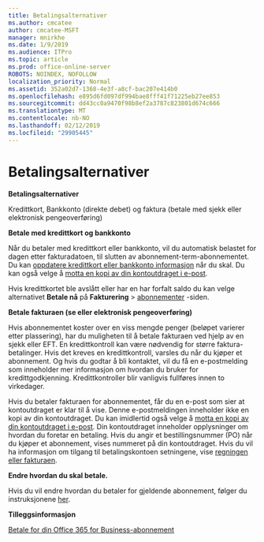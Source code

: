 ```yaml
---
title: Betalingsalternativer
ms.author: cmcatee
author: cmcatee-MSFT
manager: mnirkhe
ms.date: 1/9/2019
ms.audience: ITPro
ms.topic: article
ms.prod: office-online-server
ROBOTS: NOINDEX, NOFOLLOW
localization_priority: Normal
ms.assetid: 352a02d7-1368-4e3f-a8cf-bac207e414b0
ms.openlocfilehash: e895d6fd097df994bae8fff41f71225eb27ee853
ms.sourcegitcommit: dd43cc0a9470f98b8ef2a3787c823801d674c666
ms.translationtype: MT
ms.contentlocale: nb-NO
ms.lasthandoff: 02/12/2019
ms.locfileid: "29905445"
---
```

# <a name="payment-options"></a>Betalingsalternativer

 **Betalingsalternativer**
  
Kredittkort, Bankkonto (direkte debet) og faktura (betale med sjekk eller elektronisk pengeoverføring)
  
 **Betale med kredittkort og bankkonto**
  
Når du betaler med kredittkort eller bankkonto, vil du automatisk belastet for dagen etter fakturadatoen, til slutten av abonnement-term-abonnementet. Du kan [oppdatere kredittkort eller bankkonto informasjon](https://docs.microsoft.com/office365/admin/subscriptions-and-billing/add-update-or-remove-credit-card-or-bank-account?view=o365-worldwide) når du skal. Du kan også velge å [motta en kopi av din kontoutdraget i e-post](https://docs.microsoft.com/office365/admin/subscriptions-and-billing/pay-for-your-subscription?view=o365-worldwide#receive-a-copy-of-your-billing-statement-in-email).
  
Hvis kredittkortet ble avslått eller har en har forfalt saldo du kan velge alternativet **Betale nå** på **Fakturering** \> [abonnementer](https://portal.office.com/adminportal/home#/subscriptions) -siden. 
  
 **Betale fakturaen (se eller elektronisk pengeoverføring)**
  
Hvis abonnementet koster over en viss mengde penger (beløpet varierer etter plassering), har du muligheten til å betale fakturaen ved hjelp av en sjekk eller EFT. En kredittkontroll kan være nødvendig for større faktura-betalinger. Hvis det kreves en kredittkontroll, varsles du når du kjøper et abonnement. Og hvis du godtar å bli kontaktet, vil du få en e-postmelding som inneholder mer informasjon om hvordan du bruker for kredittgodkjenning. Kredittkontroller blir vanligvis fullføres innen to virkedager.
  
Hvis du betaler fakturaen for abonnementet, får du en e-post som sier at kontoutdraget er klar til å vise. Denne e-postmeldingen inneholder ikke en kopi av din kontoutdraget. Du kan imidlertid også velge å [motta en kopi av din kontoutdraget i e-post](https://docs.microsoft.com/office365/admin/subscriptions-and-billing/pay-for-your-subscription?view=o365-worldwide#receive-a-copy-of-your-billing-statement-in-email). Din kontoutdraget inneholder opplysninger om hvordan du foretar en betaling. Hvis du angir et bestillingsnummer (PO) når du kjøper et abonnement, vises nummeret på din kontoutdraget. Hvis du vil ha informasjon om tilgang til betalingskontoen setningene, vise [regningen eller fakturaen](https://docs.microsoft.com/office365/admin/subscriptions-and-billing/view-your-bill-or-invoice?view=o365-worldwide).
  
 **Endre hvordan du skal betale.**
  
Hvis du vil endre hvordan du betaler for gjeldende abonnement, følger du instruksjonene [her](https://docs.microsoft.com/office365/admin/subscriptions-and-billing/change-payment-method?view=o365-worldwide).
  
 **Tilleggsinformasjon**
  
[Betale for din Office 365 for Business-abonnement](https://docs.microsoft.com/office365/admin/subscriptions-and-billing/pay-for-your-subscription?view=o365-worldwide)
  

